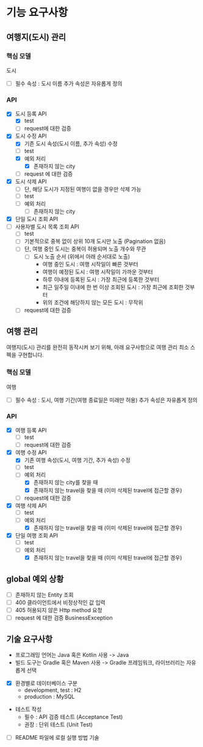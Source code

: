 # 기능 요구사항
## 여행지(도시) 관리
### 핵심 모델
도시
- [ ] 필수 속성 : 도시 이름
추가 속성은 자유롭게 정의
### API
- [X] 도시 등록 API
    - [X] test
    - [ ] request에 대한 검증

- [X] 도시 수정 API
    - [X] 기존 도시 속성(도시 이름, 추가 속성) 수정
    - [ ] test
    - [X] 예외 처리
      - [X] 존재하지 않는 city
    - [ ] request 에 대한 검증
- [X] 도시 삭제 API
    - [ ] 단, 해당 도시가 지정된 여행이 없을 경우만 삭제 가능
    - [ ] test
  - [ ] 예외 처리
    - [ ] 존재하지 않는 city
- [X] 단일 도시 조회 API
- [ ] 사용자별 도시 목록 조회 API
  - [ ] test
  - [ ] 기본적으로 중복 없이 상위 10개 도시만 노출 (Pagination 없음)
  - [ ] 단, 여행 중인 도시는 중복이 허용되며 노출 개수와 무관
    - [ ] 도시 노출 순서 (위에서 아래 순서대로 노출)
      - 여행 중인 도시 : 여행 시작일이 빠른 것부터
      - 여행이 예정된 도시 : 여행 시작일이 가까운 것부터
      - 하루 이내에 등록된 도시 : 가장 최근에 등록한 것부터
      - 최근 일주일 이내에 한 번 이상 조회된 도시 : 가장 최근에 조회한 것부터
      - 위의 조건에 해당하지 않는 모든 도시 : 무작위
  - [ ] request에 대한 검증
## 여행 관리
여행지(도시) 관리를 완전히 동작시켜 보기 위해, 아래 요구사항으로 여행 관리 최소 스펙을 구현합니다. 
### 핵심 모델
여행
- [ ] 필수 속성 : 도시, 여행 기간(여행 종료일은 미래만 허용)
추가 속성은 자유롭게 정의
### API
- [X] 여행 등록 API
  - [ ] test
  - [ ] request에 대한 검증

- [X] 여행 수정 API
  - [X] 기존 여행 속성(도시, 여행 기간, 추가 속성) 수정
  - [ ] test
  - [ ] 예외 처리
    - [X] 존재하지 않는 city를 찾을 때
    - [X] 존재하지 않는 travel을 찾을 때 (이미 삭제된 travel에 접근할 경우)
  - [ ] request에 대한 검증

- [X] 여행 삭제 API
    - [ ] test
    - [ ] 예외 처리
      - [X] 존재하지 않는 travel을 찾을 때 (이미 삭제된 travel에 접근할 경우)
- [X] 단일 여행 조회 API
    - [ ] test
    - [ ] 예외 처리
      - [X] 존재하지 않는 travel을 찾을 때 (이미 삭제된 travel에 접근할 경우)
## global 예외 상황
- [ ] 존재하지 않는 Entity 조회
- [ ] 400 클라이언트에서 비정상적인 값 입력
- [ ] 405 허용되지 않은 Http method 요청
- [ ] request 에 대한 검증 BusinessException

## 기술 요구사항
- 프로그래밍 언어는 Java 혹은 Kotlin 사용 -> Java
- 빌드 도구는 Gradle 혹은 Maven 사용 -> Gradle
프레임워크, 라이브러리는 자유롭게 선택
- [X] 환경별로 데이터베이스 구분
  - development, test : H2
  - production : MySQL
- 테스트 작성
  - 필수 : API 검증 테스트 (Acceptance Test)
  - 권장 : 단위 테스트 (Unit Test)
- [ ] README 파일에 로컬 실행 방법 기술

